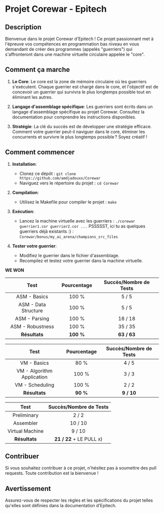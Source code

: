# Projet Corewar - Epitech

## Description
Bienvenue dans le projet Corewar d'Epitech ! Ce projet passionnant met à l'épreuve vos compétences en programmation bas niveau en vous demandant de créer des programmes (appelés "guerriers") qui s'affronteront dans une machine virtuelle circulaire appelée le "core".

## Comment ça marche
1. **Le Core**: Le core est la zone de mémoire circulaire où les guerriers s'exécutent. Chaque guerrier est chargé dans le core, et l'objectif est de concevoir un guerrier qui survivra le plus longtemps possible tout en éliminant les autres.

2. **Langage d'assemblage spécifique**: Les guerriers sont écrits dans un langage d'assemblage spécifique au projet Corewar. Consultez la documentation pour comprendre les instructions disponibles.

3. **Stratégie**: La clé du succès est de développer une stratégie efficace. Comment votre guerrier peut-il naviguer dans le core, éliminer les concurrents et survivre le plus longtemps possible ? Soyez créatif !

## Comment commencer
1. **Installation**:
   - Clonez ce dépôt : `git clone https://github.com/amdjadouxx/Corewar`
   - Naviguez vers le répertoire du projet : `cd Corewar`

2. **Compilation**:
   - Utilisez le Makefile pour compiler le projet : `make`

3. **Exécution**:
   - Lancez la machine virtuelle avec les guerriers : `./corewar guerrier1.cor guerrier2.cor ...`
   PSSSSST, ici tu as quelques guerriers déjà existants :} : `Corewar/bonus/my_ai_arena/champions_src_files`

4. **Tester votre guerrier**:
   - Modifiez le guerrier dans le fichier d'assemblage.
   - Recompilez et testez votre guerrier dans la machine virtuelle.

**WE WON**

|          Test         | Pourcentage | Succès/Nombre de Tests |
|:-------------------------:|:----------:|:---------------:|
|        ASM - Basics        |    100 %   |      5 / 5      |
|     ASM - Data Structure     |    100 %   |      5 / 5      |
| ASM - Parsing |    100 %   |      18 / 18     |
|     ASM - Robustness    |    100 %   |     35 / 35     |
|        **Résultats**        | **100 %** |     **63 / 63**     |

|          Test         | Pourcentage | Succès/Nombre de Tests |
|:-------------------------:|:----------:|:---------------:|
|        VM - Basics        |    80 %   |      4 / 5      |
|     VM - Algorithm Application     |    100 %   |      3 / 3      |
| VM - Scheduling |    100 %   |      2 / 2     |
|        **Résultats**        | **90 %** |     **9 / 10**     |

|     Test    | Succès/Nombre de Tests |
|:---------------:|:---------------:|
|   Preliminary   |      2 / 2      |
|    Assembler    |      10 / 10     |
| Virtual Machine |      9 / 10     |
|   **Résultats**   |    **21 / 22**  + LE PULL x) |

## Contribuer
Si vous souhaitez contribuer à ce projet, n'hésitez pas à soumettre des pull requests. Toute contribution est la bienvenue !

## Avertissement
Assurez-vous de respecter les règles et les spécifications du projet telles qu'elles sont définies dans la documentation d'Epitech.
